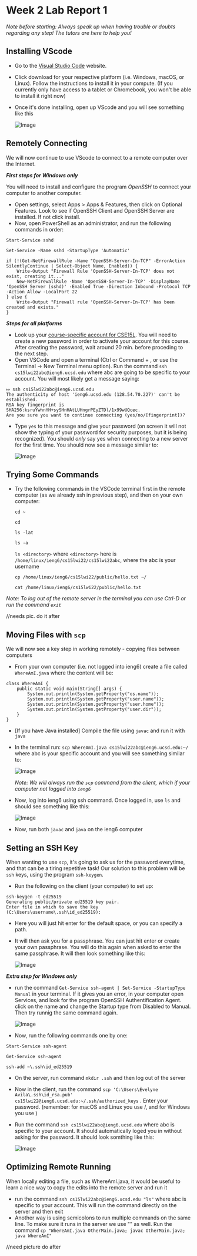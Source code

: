 # Week 2 Lab Report 1

*Note before starting: Always speak up when having trouble or doubts regarding any step! The tutors are here to help you!*

## Installing VScode 
- Go to the [Visual Studio Code](https://code.visualstudio.com/) website. 
- Click download for your respective platform (i.e. Windows, macOS, or Linux). Follow the instructions to install it in your compute. (If you currently only have access to a tablet or Chromebook, you won't be able to install it right now)
- Once it's done installing, open up VScode and you will see something like this 

    ![Image](vscPic.PNG)



## Remotely Connecting
We will now continue to use VScode to connect to a remote computer over the Internet.

__*First steps for Windows only*__ 

You will need to install and configure the program *OpenSSH* to connect your computer to another computer. 
- Open settings, select Apps > Apps & Features, then click on Optional Features. Look to see if OpenSSH Client and OpenSSH Server are installed. If not click install.
- Now, open PowerShell as an administrator, and run the following commands in order:

```
Start-Service sshd

Set-Service -Name sshd -StartupType 'Automatic'
 
if (!(Get-NetFirewallRule -Name "OpenSSH-Server-In-TCP" -ErrorAction SilentlyContinue | Select-Object Name, Enabled)) {
    Write-Output "Firewall Rule 'OpenSSH-Server-In-TCP' does not exist, creating it..."
    New-NetFirewallRule -Name 'OpenSSH-Server-In-TCP' -DisplayName 'OpenSSH Server (sshd)' -Enabled True -Direction Inbound -Protocol TCP -Action Allow -LocalPort 22
} else {
    Write-Output "Firewall rule 'OpenSSH-Server-In-TCP' has been created and exists."
}
```

__*Steps for all platforms*__

- Look up your [course-specific account for CSE15L](https://sdacs.ucsd.edu/~icc/index.php). You will need to create a new password in order to activate your account for this course. After creating the password, wait around 20 min. before proceding to the next step.
- Open VSCode and open a terminal (Ctrl or Command + , or use the Terminal → New Terminal menu option). Run the command `ssh cs15lwi22abc@ieng6.ucsd.edu` where abc are going to be specific to your account. You will most likely get a message saying:

```
⤇ ssh cs15lwi22abc@ieng6.ucsd.edu
The authenticity of host 'ieng6.ucsd.edu (128.54.70.227)' can't be established.
RSA key fingerprint is SHA256:ksruYwhnYH+sySHnHAtLUHngrPEyZTDl/1x99wUQcec.
Are you sure you want to continue connecting (yes/no/[fingerprint])? 
```

- Type `yes` to this message and give your password (on screen it will not show the typing of your password for security purposes, but it is being recognized). You should *only* say yes when connecting to a new server for the first time. You should now see a message similar to:

    ![Image](step2.PNG)

## Trying Some Commands
- Try the following commands in the VSCode terminal first in the remote computer (as we already ssh in previous step), and then on your own computer:

    `cd ~`

    `cd`

    `ls -lat`

    `ls -a`

    `ls <directory>` where `<directory>` here is `/home/linux/ieng6/cs15lwi22/cs15lwi22abc`, where the abc is your username

    `cp /home/linux/ieng6/cs15lwi22/public/hello.txt ~/`

    `cat /home/linux/ieng6/cs15lwi22/public/hello.txt`

*Note: To log out of the remote server in the terminal you can use Ctrl-D or run the command `exit`*

//needs pic. do it after

## Moving Files with `scp`
We will now see a key step in working remotely - copying files between computers
- From your own computer (i.e. not logged into ieng6) create a file called `WhereAmI.java` where the content will be:

```
class WhereAmI {
    public static void main(String[] args) {
        System.out.println(System.getProperty("os.name"));
        System.out.println(System.getProperty("user.name"));
        System.out.println(System.getProperty("user.home"));
        System.out.println(System.getProperty("user.dir"));
    }
}
```

- [If you have Java installed] Compile the file using `javac` and run it with `java` 
- In the terminal run: `scp WhereAmI.java cs15lwi22abc@ieng6.ucsd.edu:~/` where abc is your specific account and you will see something similar to:

    ![Image](sshcopy.PNG)

    *Note: We will always run the `scp` command from the client, which if your computer not logged into `ieng6`*
- Now, log into ieng6 using ssh command. Once logged in, use `ls` and should see something like this:

    ![Image](whereFile.PNG)
- Now, run both `javac` and `java` on the ieng6 computer

## Setting an SSH Key
When wanting to use `scp`, it's going to ask us for the password everytime, and that can be a tiring repetitive task! Our solution to this problem will be `ssh` keys, using the program `ssh-keygen`. 
- Run the following on the client (your computer) to set up:

```
ssh-keygen -t ed25519
Generating public/private ed25519 key pair.
Enter file in which to save the key (C:\Users\username\.ssh\id_ed25519):
```

- Here you will just hit enter for the default space, or you can specify a path. 
- It will then ask you for a passphrase. You can just hit enter or create your own passphrase. You will do this again when asked to enter the same passphrase. It will then look something like this:

    ![Image](passphrase.PNG)

__*Extra step for Windows only*__
- run the command `Get-Service ssh-agent | Set-Service -StartupType Manual` in your terminal. If it gives you an error, in your computer open Services, and look for the program OpenSSH Authentification Agent. click on the name and change the Startup type from Disabled to Manual. Then try runnig the same command again.

    ![Image](services.PNG)
- Now, run the following commands one by one:

```
Start-Service ssh-agent

Get-Service ssh-agent

ssh-add ~\.ssh\id_ed25519
```

- On the server, run command `mkdir .ssh` and then log out of the server
- Now in the client, run the command `scp 'C:\Users\Evelyne Avila\.ssh\id_rsa.pub' cs15lwi22@ieng6.ucsd.edu:~/.ssh/authorized_keys` . Enter your password. (remember: for macOS and Linux you use /, and for Windows you use \)
- Run the command `ssh cs15lwi22abc@ieng6.ucsd.edu` where abc is specific to your account. It should automatically loged you in without asking for the password. It should look somthing like this:

    ![Image](keys.PNG)

## Optimizing Remote Running
When locally editing a file, such as WhereAmI.java, it would be useful to learn a nice way to copy the edits into the remote server and run it
- run the command `ssh cs15lwi22abc@ieng6.ucsd.edu "ls"` where abc is specific to your account. This will run the command directly on the server and then exit
- Another way is using semicolons to run multiple commands on the same line. To make sure it runs in the server we use "" as well. Run the command `cp "WhereAmI.java OtherMain.java; javac OtherMain.java; java WhereAmI"`

//need picture do after